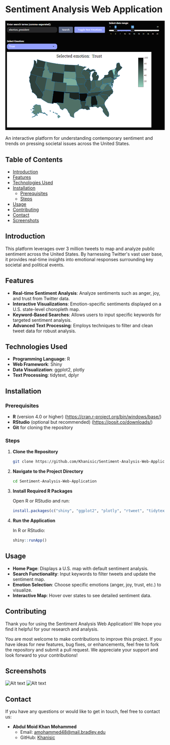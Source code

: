 # Sentiment Analysis Web Application

![Alt text](elecpres_trust.png "Trust Sentiment Analysis of the word election and president")


An interactive platform for understanding contemporary sentiment and trends on pressing societal issues across the United States.

## Table of Contents

- [Introduction](#introduction)
- [Features](#features)
- [Technologies Used](#technologies-used)
- [Installation](#installation)
  - [Prerequisites](#prerequisites)
  - [Steps](#steps)
- [Usage](#usage)
- [Contributing](#contributing)
- [Contact](#contact)
- [Screenshots](#screenshots)

## Introduction

This platform leverages over 3 million tweets to map and analyze public sentiment across the United States. By harnessing Twitter's vast user base, it provides real-time insights into emotional responses surrounding key societal and political events.

## Features

- **Real-time Sentiment Analysis**: Analyze sentiments such as anger, joy, and trust from Twitter data.
- **Interactive Visualizations**: Emotion-specific sentiments displayed on a U.S. state-level choropleth map.
- **Keyword-Based Searches**: Allows users to input specific keywords for targeted sentiment analysis.
- **Advanced Text Processing**: Employs techniques to filter and clean tweet data for robust analysis.

## Technologies Used

- **Programming Language**: R
- **Web Framework**: Shiny
- **Data Visualization**: ggplot2, plotly
- **Text Processing**: tidytext, dplyr

## Installation

### Prerequisites

- **R** (version 4.0 or higher) (https://cran.r-project.org/bin/windows/base/) 
- **RStudio** (optional but recommended) (https://posit.co/downloads/)
- **Git** for cloning the repository

### Steps

1. **Clone the Repository**

   ```bash
   git clone https://github.com/Khanisic/Sentiment-Analysis-Web-Application.git
   
2. **Navigate to the Project Directory**

   ```bash
   cd Sentiment-Analysis-Web-Application
   
3. **Install Required R Packages**

   Open R or RStudio and run:

   ```r
   install.packages(c("shiny", "ggplot2", "plotly", "rtweet", "tidytext", "dplyr", "memoise"))

4. **Run the Application**

   In R or RStudio:

   ```r
   shiny::runApp()

## Usage

- **Home Page**: Displays a U.S. map with default sentiment analysis.
- **Search Functionality**: Input keywords to filter tweets and update the sentiment map.
- **Emotion Selection**: Choose specific emotions (anger, joy, trust, etc.) to visualize.
- **Interactive Map**: Hover over states to see detailed sentiment data.



## Contributing

Thank you for using the Sentiment Analysis Web Application! We hope you find it helpful for your research and analysis.

You are most welcome to make contributions to improve this project. If you have ideas for new features, bug fixes, or enhancements, feel free to fork the repository and submit a pull request. We appreciate your support and look forward to your contributions!

## Screenshots

![Alt text](soccer_emotion.png)
![Alt text](elecpres_negative.png)



## Contact

If you have any questions or would like to get in touch, feel free to contact us:

- **Abdul Moid Khan Mohammed**
  - Email: [amohammed48@mail.bradley.edu](mailto:skhan852000@gmail.com)
  - GitHub: [Khanisic](https://github.com/Khanisic)




